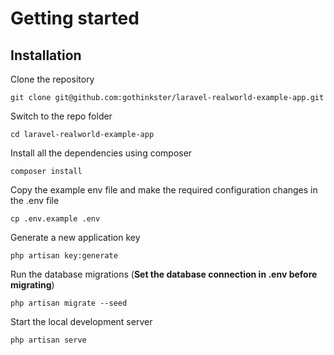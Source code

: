 # Getting started

## Installation

Clone the repository

    git clone git@github.com:gothinkster/laravel-realworld-example-app.git

Switch to the repo folder

    cd laravel-realworld-example-app

Install all the dependencies using composer

    composer install

Copy the example env file and make the required configuration changes in the .env file

    cp .env.example .env

Generate a new application key

    php artisan key:generate
Run the database migrations (**Set the database connection in .env before migrating**)

    php artisan migrate --seed

Start the local development server

    php artisan serve

